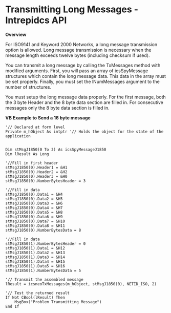 # Transmitting Long Messages - Intrepidcs API

**Overview**

For ISO9141 and Keyword 2000 Networks, a long message transmission option is allowed. Long message transmission is necessary when the message length exceeds twelve bytes (including checksum if used).

You can transmit a long message by calling the TxMessages method with modified arguments. First, you will pass an array of icsSpyMessage structures which contain the long message data. This data in the array must be set properly. Finally, you must set the lNumMessages argument to the number of structures.

You must setup the long message data properly. For the first message, both the 3 byte Header and the 8 byte data section are filled in. For consecutive messages only the 8 byte data section is filled in.

**VB Example to Send a 16 byte message**

```vbnet
'// Declared at form level
Private m_hObject As intptr '// Holds the object for the state of the application


Dim stMsgJ1850(0 To 3) As icsSpyMessageJ1850
Dim lResult As Long

'//Fill in first header
stMsgJ1850(0).Header1 = &H1
stMsgJ1850(0).Header2 = &H2
stMsgJ1850(0).Header3 = &H0
stMsgJ1850(0).NumberBytesHeader = 3

'//Fill in data
stMsgJ1850(0).Data1 = &H4
stMsgJ1850(0).Data2 = &H5
stMsgJ1850(0).Data3 = &H6
stMsgJ1850(0).Data4 = &H7
stMsgJ1850(0).Data5 = &H8
stMsgJ1850(0).Data6 = &H9
stMsgJ1850(0).Data7 = &H10
stMsgJ1850(0).Data8 = &H11
stMsgJ1850(0).NumberBytesData = 8

'//Fill in data
stMsgJ1850(1).NumberBytesHeader = 0
stMsgJ1850(1).Data1 = &H12
stMsgJ1850(1).Data2 = &H13
stMsgJ1850(1).Data3 = &H14
stMsgJ1850(1).Data4 = &H15
stMsgJ1850(1).Data5 = &H16
stMsgJ1850(1).NumberBytesData = 5

'// Transmit the assembled message
lResult = icsneoTxMessages(m_hObject, stMsgJ1850(0), NETID_ISO, 2)

'// Test the returned result
If Not CBool(lResult) Then
    MsgBox("Problem Transmitting Message")
End If
```
